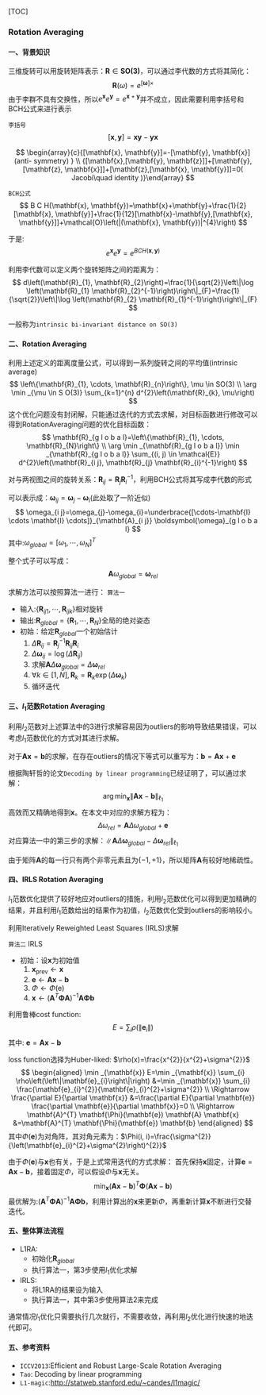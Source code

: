 [TOC]

### Rotation Averaging

#### 一、背景知识

三维旋转可以用旋转矩阵表示：$\mathbf{R}\in\mathbf{SO(3)}$，可以通过李代数的方式将其简化：
$$
\mathbf{R}(\omega)=e^{[\boldsymbol{\omega}]\times}
$$
由于李群不具有交换性，所以$e^{\mathbf{x}} e^{\mathbf{y}}=e^{\mathbf{x}+\mathbf{y}}$并不成立，因此需要利用李括号和BCH公式来进行表示

`李括号`
$$
[\mathbf{x}, \mathbf{y}]=\mathbf{x} \mathbf{y}-\mathbf{y} \mathbf{x}
$$

$$
\begin{array}{c}{[\mathbf{x}, \mathbf{y}]=-[\mathbf{y}, \mathbf{x}](anti- symmetry) } \\ {[\mathbf{x},[\mathbf{y}, \mathbf{z}]]+[\mathbf{y},[\mathbf{z}, \mathbf{x}]]+[\mathbf{z},[\mathbf{x}, \mathbf{y}]]=0( Jacobi\quad identity )}\end{array}
$$



`BCH公式`
$$
B C H(\mathbf{x}, \mathbf{y})=\mathbf{x}+\mathbf{y}+\frac{1}{2}[\mathbf{x}, \mathbf{y}]+\frac{1}{12}[\mathbf{x}-\mathbf{y},[\mathbf{x}, \mathbf{y}]]+\mathcal{O}\left(|(\mathbf{x}, \mathbf{y})|^{4}\right)
$$

于是:
$$
e^{\mathbf{x}} e^{\mathbf{y}}=e^{B C H(\mathbf{x}, \mathbf{y})}
$$

利用李代数可以定义两个旋转矩阵之间的距离为：
$$
d\left(\mathbf{R}_{1}, \mathbf{R}_{2}\right)=\frac{1}{\sqrt{2}}\left\|\log \left(\mathbf{R}_{1} \mathbf{R}_{2}^{-1}\right)\right\|_{F}=\frac{1}{\sqrt{2}}\left\|\log \left(\mathbf{R}_{2} \mathbf{R}_{1}^{-1}\right)\right\|_{F}
$$

一般称为`intrinsic bi-invariant distance on SO(3)`



#### 二、Rotation Averaging

利用上述定义的距离度量公式，可以得到一系列旋转之间的平均值(intrinsic average)
$$
\left\{\mathbf{R}_{1}, \cdots, \mathbf{R}_{n}\right\}, \mu \in SO(3) \\
\arg \min _{\mu \in S O(3)} \sum_{k=1}^{n} d^{2}\left(\mathbf{R}_{k}, \mu\right) 
$$
这个优化问题没有封闭解，只能通过迭代的方式去求解，对目标函数进行修改可以得到RotationAveraging问题的优化目标函数：
$$
\mathbf{R}_{g l o b a l}=\left\{\mathbf{R}_{1}, \cdots, \mathbf{R}_{N}\right\} \\
\arg \min _{\mathbf{R}_{g l o b a l}} \min _{\mathbf{R}_{g l o b a l}} \sum_{(i, j) \in \mathcal{E}} d^{2}\left(\mathbf{R}_{i j}, \mathbf{R}_{j} \mathbf{R}_{i}^{-1}\right)
$$

对与两视图之间的旋转关系：$\mathbf{R}_{i j}=\mathbf{R}_{j} \mathbf{R}_{i}^{-1}$，利用BCH公式将其写成李代数的形式

可以表示成：$\boldsymbol{\omega}_{i j}=\boldsymbol{\omega}_{j}-\boldsymbol{\omega}_{i}$(此处取了一阶近似)
$$
\omega_{i j}=\omega_{j}-\omega_{i}=\underbrace{[\cdots-\mathbf{I} \cdots \mathbf{I} \cdots]}_{\mathbf{A}_{i j}} \boldsymbol{\omega}_{g l o b a l}
$$
其中:$\omega_{g l o b a l}=\left[\omega_{1}, \cdots, \omega_{N}\right]^{T}$

整个式子可以写成：
$$
\mathbf{A} \omega_{g l o b a l}=\boldsymbol{\omega}_{r e l}
$$

求解方法可以按照算法一进行：
`算法一`

+ 输入:$\left\{\mathbf{R}_{i j 1}, \cdots, \mathbf{R}_{i j k}\right\}$相对旋转
+ 输出:$\mathbf{R}_{g l o b a l}=\left\{\mathbf{R}_{1}, \cdots, \mathbf{R}_{N}\right\}$全局的绝对姿态
+ 初始：给定$\mathbf{R}_{g l o b a l}$一个初始估计
  1. $\Delta \mathbf{R}_{i j}=\mathbf{R}_{j}^{-1} \mathbf{R}_{i j} \mathbf{R}_{i}$
  2. $\Delta \boldsymbol{\omega}_{i j}=\log \left(\Delta \mathbf{R}_{i j}\right)$
  3. 求解$\mathbf{A} \Delta \boldsymbol{\omega}_{g l o b a l}=\Delta \boldsymbol{\omega}_{r e l}$
  4. $\forall k \in[1, N], \mathbf{R}_{k}=\mathbf{R}_{k} \exp \left(\Delta \boldsymbol{\omega}_{k}\right)$
  5. 循环迭代



#### 三、$l_1$范数Rotation Averaging

利用$l_2$范数对上述算法中的3进行求解容易因为outliers的影响导致结果错误，可以考虑$l_1$范数优化的方式对其进行求解。

对于$\mathbf{A} \mathbf{x}=\mathbf{b}$的求解，在存在outliers的情况下等式可以重写为：$\mathbf{b}=\mathbf{A} \mathbf{x}+\mathbf{e}$

根据陶轩哲的论文`Decoding by linear programming`已经证明了，可以通过求解：
$$
\arg \min _{\mathbf{x}}\|\mathbf{A} \mathbf{x}-\mathbf{b}\|_{\ell_{1}}
$$
高效而又精确地得到$\mathbf{x}$。在本文中对应的求解方程为：
$$
\Delta \omega_{r e l}=\mathbf{A} \Delta \omega_{g l o b a l}+\mathbf{e}
$$
对应算法一中的第三步的求解：$\left\|\mathbf{A} \Delta \boldsymbol{\omega}_{g l o b a l}-\Delta \boldsymbol{\omega}_{r e l}\right\|_{\ell_{1}}$

由于矩阵$\mathbf{A}$的每一行只有两个非零元素且为$\{-1,+1\}$，所以矩阵$\mathbf{A}$有较好地稀疏性。



#### 四、IRLS Rotation Averaging

$l_1$范数优化提供了较好地应对outliers的措施，利用$l_2$范数优化可以得到更加精确的结果，并且利用$l_1$范数给出的结果作为初值，$l_2$范数优化受到outliers的影响较小。

利用Iteratively Reweighted Least Squares (IRLS)求解

`算法二` IRLS

+ 初始：设$\mathbf{x}$为初始值
  1. $\mathbf{x}_{\text {prev}} \leftarrow \mathbf{x}$
  2. $\mathbf{e} \leftarrow \mathbf{A} \mathbf{x}-\mathbf{b}$
  3. $\Phi \leftarrow \Phi(\mathrm{e})$
  4. $\mathbf{x} \leftarrow\left(\mathbf{A}^{T} \mathbf{\Phi} \mathbf{A}\right)^{-1} \mathbf{A} \mathbf{\Phi} \mathbf{b}$

利用鲁棒cost function:
$$
E=\sum_{i} \rho\left(\left\|\mathbf{e}_{i}\right\|\right)
$$
其中: $\mathbf{e}=\mathbf{A} \mathbf{x}-\mathbf{b}$

loss function选择为Huber-liked: $\rho(x)=\frac{x^{2}}{x^{2}+\sigma^{2}}$
$$
\begin{aligned} \min _{\mathbf{x}} E=\min _{\mathbf{x}} \sum_{i} \rho\left(\left\|\mathbf{e}_{i}\right\|\right) &=\min _{\mathbf{x}} \sum_{i} \frac{\mathbf{e}_{i}^{2}}{\mathbf{e}_{i}^{2}+\sigma^{2}} \\ \Rightarrow \frac{\partial E}{\partial \mathbf{x}} &=\frac{\partial E}{\partial \mathbf{e}} \frac{\partial \mathbf{e}}{\partial \mathbf{x}}=0 \\ \Rightarrow \mathbf{A}^{T} \mathbf{\Phi}(\mathbf{e}) \mathbf{A} \mathbf{x} &=\mathbf{A}^{T} \mathbf{\Phi}(\mathbf{e}) \mathbf{b} \end{aligned}
$$
其中$\Phi(\mathbf{e})$为对角阵，其对角元素为：$\Phi(i, i)=\frac{\sigma^{2}}{\left(\mathbf{e}_{i}^{2}+\sigma^{2}\right)^{2}}$

由于$\Phi(\mathbf{e})$与$\mathbf{x}$也有关，于是上式常用迭代的方式求解：
首先保持$\mathbf{x}$固定，计算$\mathbf{e}=\mathbf{A} \mathbf{x}-\mathbf{b}$，接着固定$\Phi$，可以假设$\Phi$与$\mathbf{x}$无关。
$$
\min _{\mathbf{x}}(\mathbf{A} \mathbf{x}-\mathbf{b})^{T} \boldsymbol{\Phi}(\mathbf{A} \mathbf{x}-\mathbf{b})
$$
最优解为:$\left(\mathbf{A}^{T} \boldsymbol{\Phi} \mathbf{A}\right)^{-1} \mathbf{A} \boldsymbol{\Phi} \mathbf{b}$，利用计算出的$\mathbf{x}$来更新$\Phi$，再重新计算$\mathbf{x}$不断进行交替迭代。



#### 五、整体算法流程

+ L1RA:
  + 初始化$\mathbf{R}_{g l o b a l}$
  + 执行算法一，第3步使用$l_1$优化求解
+ IRLS:
  + 将L1RA的结果设为输入
  + 执行算法一，其中第3步使用算法2来完成

通常情况$l_1$优化只需要执行几次就行，不需要收敛，再利用$l_2$优化进行快速的地迭代即可。



#### 五、参考资料

+ `ICCV2013`:Efficient and Robust Large-Scale Rotation Averaging
+ `Tao`: Decoding by linear programming
+ `L1-magic`:<http://statweb.stanford.edu/~candes/l1magic/>


